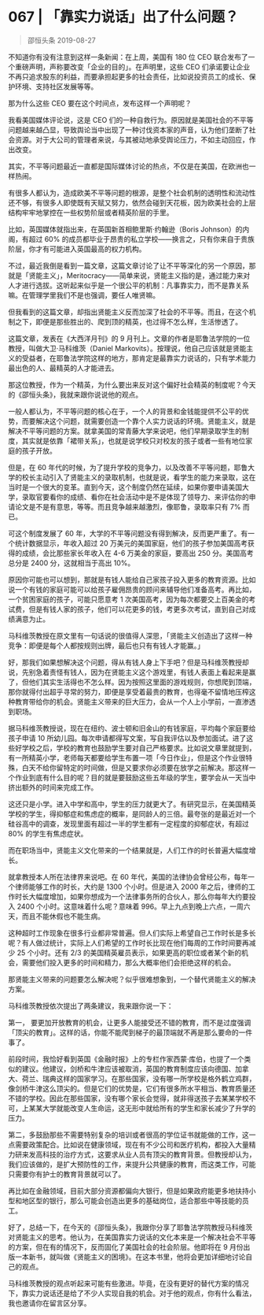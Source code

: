 # 067 | 「靠实力说话」出了什么问题？
> 邵恒头条
2019-08-27

不知道你有没有注意到这样一条新闻：在上周，美国有 180 位 CEO 联合发布了一个重磅声明，声称要改变「企业的目的」。在声明里，这些 CEO 们承诺要让企业不再只追求股东的利益，而要承担起更多的社会责任，比如说投资员工的成长、保护环境、支持社区发展等等。

那为什么这些 CEO 要在这个时间点，发布这样一个声明呢？

我看美国媒体评论说，这是 CEO 们的一种自救行为。原因就是美国社会的不平等问题越来越凸显，导致舆论当中出现了一种讨伐资本家的声音，认为他们垄断了社会资源。对于大公司的管理者来说，与其被动地承受舆论压力，不如主动回应，作出改变。

其实，不平等问题最近一直都是国际媒体讨论的热点，不仅是在美国，在欧洲也一样热闹。

有很多人都认为，造成欧美不平等问题的根源，是整个社会机制的透明性和流动性还不够，有很多人即使既有天赋又努力，依然会碰到天花板，因为欧美社会的上层结构牢牢地掌控在一些权势阶层或者精英阶层的手里。

比如，英国媒体就指出来，在英国新首相鲍里斯·约翰逊（Boris Johnson）的内阁，有超过 60% 的成员都毕业于昂贵的私立学校——换言之，只有你来自于贵族阶层，你才有可能进入英国最高的权力机构。

不过，最近我倒是看到一篇文章，这篇文章讨论了让不平等深化的另一个原因，那就是「贤能主义」，Meritocracy——简单来说，贤能主义指的是，通过能力来对人才进行选拔。这听起来似乎是一个很公平的机制：凡事靠实力，而不是靠关系嘛。在管理学里我们不是也强调，要任人唯贤嘛。

但我看到的这篇文章，却指出贤能主义反而加深了社会的不平等。而且，在这个机制之下，即便是那些胜出的、爬到顶的精英，也过得不怎么样，生活惨透了。

这篇文章，发表在《大西洋月刊》的 9 月刊上。文章的作者是耶鲁法学院的一位教授，叫做大卫·马科维茨（Daniel Markovits）。按理说，他自己应该就是贤能主义的受益者，在耶鲁法学院这样的地方，那肯定是最靠实力说话的，只有学术能力最出色的人、最精英的人才能进去。

那这位教授，作为一个精英，为什么要出来反对这个偏好社会精英的制度呢？今天的《邵恒头条》，我就来跟你说说他的观点。

一般人都认为，不平等问题的核心在于，一个人的背景和金钱能提供不公平的优势，而要解决这个问题，就需要创造一个靠个人实力说话的环境。贤能主义，就是解决不平等问题的方案。就拿美国的常青藤大学来说吧，他们早期录取学生的制度，其实就是依靠「裙带关系」，也就是说学校只对校友的孩子或者一些有地位家庭的孩子开放。

但是，在 60 年代的时候，为了提升学校的竞争力，以及改善不平等问题，耶鲁大学的校长主动引入了贤能主义的录取机制，也就是说，看学生的能力来录取，这在当时是一个很大的变革。直到今天，这个制度仍然在延续，如果你要申请美国大学，录取官要看你的成绩、看你在社会活动中是不是体现了领导力、来评估你的申请论文是不是有意思，等等。而且竞争越来越激烈，像耶鲁，录取率只有 7% 而已。

可这个制度发展了 60 年，大学的不平等问题没有得到解决，反而更严重了。有一个统计数据显示，年收入超过 20 万美元的美国家庭，他们的孩子参加美国高考获得的成绩，会比那些家长年收入在 4-6 万美金的家庭，要高出 250 分。美国高考总分是 2400 分，这就相当于高出 10%。

原因你可能也可以想到，那就是有钱人能给自己家孩子投入更多的教育资源。比如说一个有钱的家庭可能可以给孩子雇佣昂贵的顾问来辅导他们准备高考。再比如，一个贫困家庭的孩子，可能只愿意考 1 次美国高考，因为每次都要交上百美金的考试费，但是有钱人家的孩子，他们可以花更多的钱，考更多次考试，直到自己对成绩满意为止。

马科维茨教授在原文里有一句话说的很值得人深思，「贤能主义创造出了这样一种竞争：即便是每个人都按规则出牌，最后也只有有钱人才能赢。」

好，那我们如果想解决这个问题，得从有钱人身上下手吧？但是马科维茨教授却说，先别急着责怪有钱人，因为在贤能主义这个游戏里，有钱人表面上看起来是赢了，但他们其实生活得也不怎么样。因为按照这里面的游戏规则，你想爬到顶端，那你就得付出超乎寻常的努力，即便是享受着最贵的教育，也得毫不留情地压榨这种教育带给你的机会。贤能主义带来的巨大压力，会从一个人上小学前，一直渗透到职场。

据马科维茨教授说，现在在纽约、波士顿和旧金山的有钱家庭，平均每个家庭要给孩子申请 10 所幼儿园。每次申请都得写文案，写自我评估以及参加面试。进了这些好学校之后，学校的教育也鼓励学生要对自己严格要求。比如说文章里就提到，有一所精英小学，老师每天都要给学生布置一项「今日作业」，但是这个作业很特殊，白天不给你留特定的时间做，但是又要求你必须要在放学之前解决。那这样一个作业到底有什么目的呢？目的就是要鼓励这些五年级的学生，要学会从一天当中挤出额外的时间来完成工作。

这还只是小学。进入中学和高中，学生的压力就更大了。有研究显示，在美国精英学校的学生，得抑郁症和焦虑症的概率，是同龄人的三倍。最夸张的是最近对一个硅谷高中的调查，发现里面有超过一半的学生都有一定程度的抑郁症状，有超过 80% 的学生有焦虑症状。

而在职场当中，贤能主义文化带来的一个结果就是，人们工作的时长普遍大幅度增长。

就拿教授本人所在法律界来说吧。在 60 年代，美国的法律协会曾经公布，每年一个律师能够工作的时长，大约是 1300 个小时。但是进入 2000 年之后，律师的工作时长大幅度增加，如果你想成为一个法律事务所的合伙人，那么你每年大约要投入 2400 个小时。这意味着什么呢？意味着 996。早上九点到晚上六点，一周六天，而且不能休假也不能生病。

这种超时工作现象在很多行业都非常普遍。但人们实际上希望自己工作时长是多长呢？有人做过统计，实际上人们希望的工作时长比现在他们每周的工作时间要再减少 25 个小时。还有 2/3 的美国精英雇员表示，如果更高的职位或者某个新的机会，需要他们投入更多的时间和精力，那么大概率他们会拒绝这样的机会。

那贤能主义带来的问题要怎么解决呢？似乎很难想象到，一个替代贤能主义的解决方案。

马科维茨教授依次提出了两条建议，我来跟你说一下：

第一， 要更加开放教育的机会，让更多人能接受还不错的教育，而不是过度强调「顶尖的教育」。这样的话，你能不能爬到梯子的最顶端就不再是那么要命的一件事了。

前段时间，我恰好看到英国《金融时报》上的专栏作家西蒙·库伯，也提了一个类似的建议。他建议，剑桥和牛津应该被取消，英国的教育制度应该向德国、加拿大、荷兰、瑞典这样的国家学习。在那些国家，没有哪一所学校是格外鹤立鸡群，像剑桥牛津这么顶尖的。但是它们的优势是，它们有很多所水平相当、教育质量还不错的学校。因此在那些国家，没有哪个家长会觉得，就非得送孩子去某某学校不可，上某某大学就能改变人生命运，这无形中就给所有的学生和家长减少了升学的压力。

第二，多鼓励那些不需要特别复杂的培训或者很高的学位证书就能做的工作，这一点需要政策配合。比如说在健康领域，现在有不少公司和医疗机构，都投入大量精力研来发高科技的治疗方式，这要求从业人员有顶尖的教育背景。但教授却认为，我们应该做的，是扩大预防性的工作，来提升公共健康的教育，而这类工作，可能只需要你有护士的教育背景就可以了。

再比如在金融领域，目前大部分资源都偏向大银行，但是如果政府能更多地扶持小型和地区型的银行，那么可能会创造出更多的基础岗位，适合那些中等技能的员工。

好了，总结一下，在今天的《邵恒头条》，我跟你分享了耶鲁法学院教授马科维茨对贤能主义的思考。他认为，在美国靠实力说话的文化本来是一个解决社会不平等的方案，但在有的情况下，反而固化了美国社会的社会阶层。他即将在 9 月份出版一本新书，就叫做《贤能主义的困境》。在这本书里，他将会更加详细地讨论自己的观点。

马科维茨教授的观点听起来可能有些激进。毕竟，在没有更好的替代方案的情况下，靠实力说话还是给了不少人实现自我的机会。对于他的观点，你有什么看法，我也邀请你在留言区分享。

